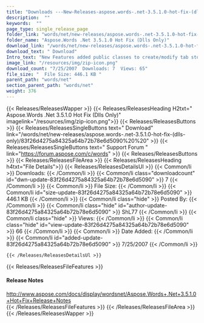 ```yaml
---
title: "Downloads ---New-Releases-aspose.words-.net-3.5.1.0-hot-fix-(dlls-only)" 
description:  "" 
keywords:  "" 
page_type: single_release_page
folder_link: "words/net/new-releases/aspose.words-.net-3.5.1.0-hot-fix-(dlls-only)/"
folder_name: "Aspose.Words .Net 3.5.1.0 Hot Fix (Dlls Only)"
download_link: "/words/net/new-releases/aspose.words-.net-3.5.1.0-hot-fix-(dlls-only)/83f26d4275a84325a64b72b78e6d5090"
download_text: " Download"
Intro_text: "New Features added public classes to create/modify tab stops and tab leaders...."
image_link: "/resources/img/zip-icon.png"
download_count: "7/25/2007  Downloads: 7  Views: 65"
file_size: "  File Size: 446.1 KB "
parent_path: "words/net"
section_parent_path: "words/net"
weight: 376
---
```


{{< Releases/ReleasesWapper >}}
  {{< Releases/ReleasesHeading H2txt=" Aspose.Words .Net 3.5.1.0 Hot Fix (Dlls Only)" imagelink="/resources/img/zip-icon.png">}}
  {{< Releases/ReleasesButtons >}}
    {{< Releases/ReleasesSingleButtons text=" Download" link="/words/net/new-releases/aspose.words-.net-3.5.1.0-hot-fix-(dlls-only)/83f26d4275a84325a64b72b78e6d5090%20%20" >}}
    {{< Releases/ReleasesSingleButtons text=" Support Forum " link="https://forum.aspose.com/c/words" >}}
  {{< Releases/ReleasesButtons >}}
  {{< Releases/ReleasesFileArea >}}
    {{< Releases/ReleasesHeading h4txt="File Details">}}
    {{< Releases/ReleasesDetailsUl >}}
            {{< Common/li  >}} Downloads: {{< /Common/li >}} 
      {{< Common/li class="downloadcount" id="dwn-update-83f26d4275a84325a64b72b78e6d5090" >}} 7 {{< /Common/li >}} 
      {{< Common/li  >}} File Size: {{< /Common/li >}} 
      {{< Common/li id="size-update-83f26d4275a84325a64b72b78e6d5090" >}} 446.1 KB {{< /Common/li >}} 
      {{< Common/li  class="hide" >}} Posted By: {{< /Common/li >}} 
      {{< Common/li class="hide" id="author-update-83f26d4275a84325a64b72b78e6d5090" >}} ShL77 {{< /Common/li >}} 
      {{< Common/li class="hide"  >}} Views: {{< /Common/li >}} 
      {{< Common/li class="hide" id="view-update-83f26d4275a84325a64b72b78e6d5090" >}} 66 {{< /Common/li >}} 
      {{< Common/li  >}} Date Added: {{< /Common/li >}} 
      {{< Common/li id="added-update-83f26d4275a84325a64b72b78e6d5090" >}} 7/25/2007 {{< /Common/li >}} 

    {{< /Releases/ReleasesDetailsUl >}}

  {{< Releases/ReleasesFileFeatures >}}
      <h4>Release Notes</h4><div><a href="http://www.aspose.com/docs/display/wordsnet/Aspose.Words+.Net+3.5.1.0+Hot+Fix+Release+Notes">http://www.aspose.com/docs/display/wordsnet/Aspose.Words+.Net+3.5.1.0+Hot+Fix+Release+Notes</a></div>
  {{< /Releases/ReleasesFileFeatures >}}
 {{< /Releases/ReleasesFileArea >}}
{{< /Releases/ReleasesWapper >}}


